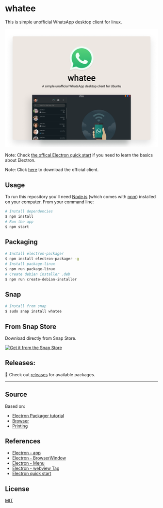 # whatee

This is simple unofficial WhatsApp desktop client for linux.






![Whatee](screenshot.png)


Note: Check [the offical Electron quick start](https://www.electronjs.org/docs/tutorial/quick-start) if you need to learn the basics about Electron.

Note: Click [here](https://www.whatsapp.com/download?lang=en) to download the official client.

## Usage

To run this repository you'll need [Node.js](https://nodejs.org/en/download/) (which comes with [npm](http://npmjs.com)) installed on your computer. From your command line:

```bash
# Install dependencies
$ npm install
# Run the app
$ npm start
```

## Packaging


```bash
# Install electron-packager
$ npm install electron-packager -g
# Install package-linux
$ npm run package-linux
# Create debian installer .deb
$ npm run create-debian-installer
```
## Snap
```bash
# Install from snap
$ sudo snap install whatee
```
## From Snap Store

 Download directly from Snap Store.

[![Get it from the Snap Store](https://snapcraft.io/static/images/badges/en/snap-store-black.svg)](https://snapcraft.io/whatee)



## Releases:
:link:	 Check out [releases](https://github.com/heliherrera/whatee-app/releases/tag/1.0.0) for available packages.
___
## Source

Based on:

- [Electron Packager tutorial](https://www.christianengvall.se/electron-packager-tutorial/)
- [Browser](https://github.com/hokein/electron-sample-apps/tree/master/webview/browser)
- [Printing](https://github.com/hokein/electron-sample-apps/tree/master/printing)

## References

- [Electron - app](https://www.electronjs.org/docs/api/app)
- [Electron - BrowserWindow](https://www.electronjs.org/docs/api/browser-window#class-browserwindow)
- [Electron - Menu](https://www.electronjs.org/docs/api/menu)
- [Electron - webview Tag](https://www.electronjs.org/docs/api/webview-tag)
- [Electron quick start](https://www.electronjs.org/docs/tutorial/quick-start)

## License

[MIT](LICENSE.md)
